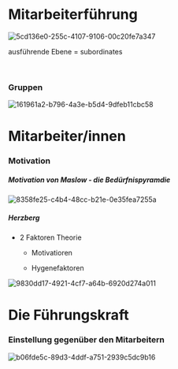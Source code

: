 # Mitarbeiterführung



![5cd136e0-255c-4107-9106-00c20fe7a347](file:///C:/Users/bsulj/Pictures/Typedown/5cd136e0-255c-4107-9106-00c20fe7a347.png)



ausführende Ebene = subordinates

    

### Gruppen

![161961a2-b796-4a3e-b5d4-9dfeb11cbc58](file:///C:/Users/bsulj/Pictures/Typedown/161961a2-b796-4a3e-b5d4-9dfeb11cbc58.png)



# Mitarbeiter/innen



### Motivation

##### Motivation von Maslow - die Bedürfnispyramdie

![8358fe25-c4b4-48cc-b21e-0e35fea7255a](file:///C:/Users/bsulj/Pictures/Typedown/8358fe25-c4b4-48cc-b21e-0e35fea7255a.png)

##### Herzberg

- 2 Faktoren Theorie
  
  - Motivatioren
  
  - Hygenefaktoren

![9830dd17-4921-4cf7-a64b-6920d274a011](file:///C:/Users/bsulj/Pictures/Typedown/9830dd17-4921-4cf7-a64b-6920d274a011.png)



# Die Führungskraft

### Einstellung gegenüber den Mitarbeitern

![b06fde5c-89d3-4ddf-a751-2939c5dc9b16](file:///C:/Users/bsulj/Pictures/Typedown/b06fde5c-89d3-4ddf-a751-2939c5dc9b16.png)
